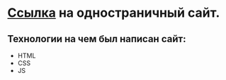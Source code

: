 # [Ссылка][1] на одностраничный сайт.

[1]: https://accura7e.github.io/Candler/

## Технологии на чем был написан сайт:
* HTML
* CSS
* JS

